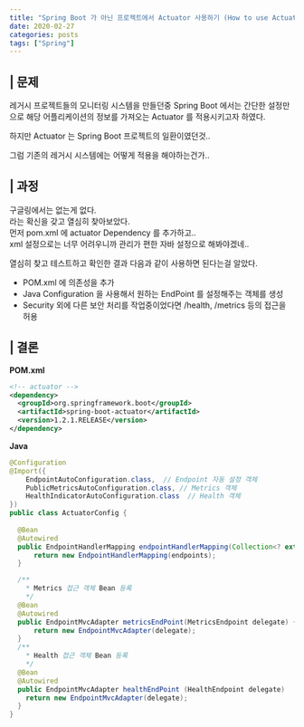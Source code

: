 ```yaml
---
title: "Spring Boot 가 아닌 프로젝트에서 Actuator 사용하기 (How to use Actuator without Boot"
date: 2020-02-27
categories: posts
tags: ["Spring"]
---
```


## | 문제
레거시 프로젝트들의 모니터링 시스템을 만들던중 Spring Boot 에서는 간단한 설정만으로 해당 어플리케이션의 정보를 가져오는 Actuator 를 적용시키고자 하였다.

하지만 Actuator 는 Spring Boot 프로젝트의 일환이였던것..

그럼 기존의 레거시 시스템에는 어떻게 적용을 해야하는건가..

## | 과정
구글링에서는 없는게 없다.   
라는 확신을 갖고 열심히 찾아보았다.   
먼저 pom.xml 에 actuator Dependency 를 추가하고..  
xml 설정으로는 너무 어려우니까 관리가 편한 자바 설정으로 해봐야겠네..

열심히 찾고 테스트하고 확인한 결과 다음과 같이 사용하면 된다는걸 알았다.

- POM.xml 에 의존성을 추가
- Java Configuration 을 사용해서 원하는 EndPoint 를 설정해주는 객체를 생성
- Security 외에 다른 보안 처리를 작업중이었다면 /health, /metrics 등의 접근을 허용

## | 결론
**POM.xml**

```xml
<!-- actuator -->
<dependency>
  <groupId>org.springframework.boot</groupId>
  <artifactId>spring-boot-actuator</artifactId>
  <version>1.2.1.RELEASE</version>
</dependency>
```
**Java**

```java
@Configuration
@Import({
	EndpointAutoConfiguration.class,  // Endpoint 자동 설정 객체
	PublicMetricsAutoConfiguration.class, // Metrics 객체
	HealthIndicatorAutoConfiguration.class  // Health 객체
})
public class ActuatorConfig {
	
  @Bean
  @Autowired
  public EndpointHandlerMapping endpointHandlerMapping(Collection<? extends MvcEndpoint> endpoints) {
      return new EndpointHandlerMapping(endpoints);
  }

  /**
    * Metrics 접근 객체 Bean 등록
    */
  @Bean
  @Autowired
  public EndpointMvcAdapter metricsEndPoint(MetricsEndpoint delegate) {
      return new EndpointMvcAdapter(delegate);
  }
  /**
    * Health 접근 객체 Bean 등록
    */
  @Bean
  @Autowired
  public EndpointMvcAdapter healthEndPoint (HealthEndpoint delegate)	{
    return new EndpointMvcAdapter(delegate);
  }
}
```